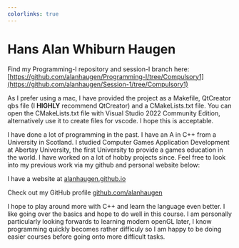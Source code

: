 ```yaml
---
colorlinks: true
---
```


# Hans Alan Whiburn Haugen

Find my Programming-I repository and session-I branch here: [https://github.com/alanhaugen/Programming-I/tree/Compulsory1](https://github.com/alanhaugen/Session-1/tree/Compulsory1)

As I prefer using a mac, I have provided the project as a Makefile, QtCreator qbs file (I **HIGHLY** recommend QtCreator) and a CMakeLists.txt file. You can open the CMakeLists.txt file with Visual Studio 2022 Community Edition, alternatively use it to create files for vscode. I hope this is acceptable.

I have done a lot of programming in the past. I have an A in C++ from a University in Scotland. I studied Computer Games Application Development at Abertay University, the first University to provide a games education in the world. I have worked on a lot of hobby projects since. Feel free to look into my previous work via my github and personal website below:

I have a website at [alanhaugen.github.io](https://alanhaugen.github.io)

Check out my GitHub profile [github.com/alanhaugen](https://github.com/alanhaugen)

I hope to play around more with C++ and learn the language even better. I like going over the basics and hope to do well in this course. I am personally particularly looking forwards to learning modern openGL later, I know programming quickly becomes rather difficuly so I am happy to be doing easier courses before going onto more difficult tasks.
